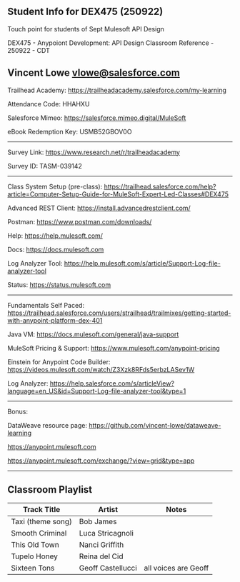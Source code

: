 ## Student Info for DEX475 (250922)

Touch point for students of Sept Mulesoft API Design

DEX475 - Anypoiont Development: API Design Classroom Reference - 250922 - CDT

Vincent Lowe
vlowe@salesforce.com
-------------------------------------------------------------------------------------------------------------------
Trailhead Academy:	https://trailheadacademy.salesforce.com/my-learning

Attendance Code:     HHAHXU							

Salesforce Mimeo:     https://salesforce.mimeo.digital/MuleSoft

eBook Redemption Key:     USMB52GBOV0O

-------------------------------------------------------------------------------------------------------------------
Survey Link:								https://www.research.net/r/trailheadacademy

Survey ID:	TASM-039142						

-------------------------------------------------------------------------------------------------------------------

Class System Setup (pre-class): https://trailhead.salesforce.com/help?article=Computer-Setup-Guide-for-MuleSoft-Expert-Led-Classes#DEX475

Advanced REST Client: https://install.advancedrestclient.com/

Postman: https://www.postman.com/downloads/

Help: https://help.mulesoft.com/

Docs: https://docs.mulesoft.com

Log Analyzer Tool: https://help.mulesoft.com/s/article/Support-Log-file-analyzer-tool

Status: https://status.mulesoft.com 
   
------------------------------------------------------------------------------

Fundamentals Self Paced: https://trailhead.salesforce.com/users/strailhead/trailmixes/getting-started-with-anypoint-platform-dex-401

Java VM: https://docs.mulesoft.com/general/java-support

MuleSoft Pricing & Support: https://www.mulesoft.com/anypoint-pricing

Einstein for Anypoint Code Builder: https://videos.mulesoft.com/watch/Z3Xzk8RFds5erbzLASev1W

Log Analyzer: https://help.salesforce.com/s/articleView?language=en_US&id=Support-Log-file-analyzer-tool&type=1

------------------------------------------------------------------------------
Bonus:

DataWeave resource page: https://github.com/vincent-lowe/dataweave-learning

https://anypoint.mulesoft.com

https://anypoint.mulesoft.com/exchange/?view=grid&type=app

-------------------------------------------------------------------------------------------------------------------
Classroom Playlist
-------------------------------------------------------------------------------------------------------------------
|Track Title|Artist|Notes|
|-----------|------|-----|
|Taxi (theme song)|Bob James||
|Smooth Criminal|Luca Stricagnoli||
|This Old Town|Nanci Griffith||
|Tupelo Honey|Reina del Cid||
|Sixteen Tons|Geoff Castellucci|all voices are Geoff|
